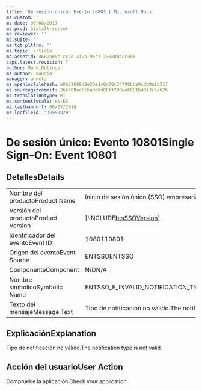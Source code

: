 ```yaml
---
title: 'De sesión único: Evento 10801 | Microsoft Docs'
ms.custom: ''
ms.date: 06/08/2017
ms.prod: biztalk-server
ms.reviewer: ''
ms.suite: ''
ms.tgt_pltfrm: ''
ms.topic: article
ms.assetid: 4687a65c-cc2d-412a-95c7-2308804cc386
caps.latest.revision: 7
author: MandiOhlinger
ms.author: mandia
manager: anneta
ms.openlocfilehash: e0b31699d8e20e1c0d78c34798bbe9cdb0a1b317
ms.sourcegitcommit: 266308ec5c6a9d8d80ff298ee6051b4843c5d626
ms.translationtype: MT
ms.contentlocale: es-ES
ms.lasthandoff: 06/27/2018
ms.locfileid: "36990029"
---
```

# <a name="single-sign-on-event-10801"></a><span data-ttu-id="8a34c-102">De sesión único: Evento 10801</span><span class="sxs-lookup"><span data-stu-id="8a34c-102">Single Sign-On: Event 10801</span></span>
## <a name="details"></a><span data-ttu-id="8a34c-103">Detalles</span><span class="sxs-lookup"><span data-stu-id="8a34c-103">Details</span></span>  
  
|                 |                                                            |
|-----------------|------------------------------------------------------------|
|  <span data-ttu-id="8a34c-104">Nombre del producto</span><span class="sxs-lookup"><span data-stu-id="8a34c-104">Product Name</span></span>   |                 <span data-ttu-id="8a34c-105">Inicio de sesión único (SSO) empresarial</span><span class="sxs-lookup"><span data-stu-id="8a34c-105">Enterprise Single Sign-On</span></span>                  |
| <span data-ttu-id="8a34c-106">Versión del producto</span><span class="sxs-lookup"><span data-stu-id="8a34c-106">Product Version</span></span> | [!INCLUDE[btsSSOVersion](../includes/btsssoversion-md.md)] |
|    <span data-ttu-id="8a34c-107">Identificador del evento</span><span class="sxs-lookup"><span data-stu-id="8a34c-107">Event ID</span></span>     |                           <span data-ttu-id="8a34c-108">10801</span><span class="sxs-lookup"><span data-stu-id="8a34c-108">10801</span></span>                            |
|  <span data-ttu-id="8a34c-109">Origen del evento</span><span class="sxs-lookup"><span data-stu-id="8a34c-109">Event Source</span></span>   |                           <span data-ttu-id="8a34c-110">ENTSSO</span><span class="sxs-lookup"><span data-stu-id="8a34c-110">ENTSSO</span></span>                           |
|    <span data-ttu-id="8a34c-111">Componente</span><span class="sxs-lookup"><span data-stu-id="8a34c-111">Component</span></span>    |                            <span data-ttu-id="8a34c-112">N/D</span><span class="sxs-lookup"><span data-stu-id="8a34c-112">N/A</span></span>                             |
|  <span data-ttu-id="8a34c-113">Nombre simbólico</span><span class="sxs-lookup"><span data-stu-id="8a34c-113">Symbolic Name</span></span>  |             <span data-ttu-id="8a34c-114">ENTSSO_E_INVALID_NOTIFICATION_TYPE</span><span class="sxs-lookup"><span data-stu-id="8a34c-114">ENTSSO_E_INVALID_NOTIFICATION_TYPE</span></span>             |
|  <span data-ttu-id="8a34c-115">Texto del mensaje</span><span class="sxs-lookup"><span data-stu-id="8a34c-115">Message Text</span></span>   |            <span data-ttu-id="8a34c-116">Tipo de notificación no válido.</span><span class="sxs-lookup"><span data-stu-id="8a34c-116">The notification type is not valid.</span></span>             |
  
## <a name="explanation"></a><span data-ttu-id="8a34c-117">Explicación</span><span class="sxs-lookup"><span data-stu-id="8a34c-117">Explanation</span></span>  
 <span data-ttu-id="8a34c-118">Tipo de notificación no válido.</span><span class="sxs-lookup"><span data-stu-id="8a34c-118">The notification type is not valid.</span></span>  
  
## <a name="user-action"></a><span data-ttu-id="8a34c-119">Acción del usuario</span><span class="sxs-lookup"><span data-stu-id="8a34c-119">User Action</span></span>  
 <span data-ttu-id="8a34c-120">Compruebe la aplicación.</span><span class="sxs-lookup"><span data-stu-id="8a34c-120">Check your application.</span></span>